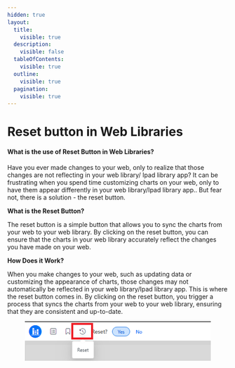 ```yaml
---
hidden: true
layout:
  title:
    visible: true
  description:
    visible: false
  tableOfContents:
    visible: true
  outline:
    visible: true
  pagination:
    visible: true
---
```


# Reset button in Web Libraries

#### What is the use of Reset Button in Web Libraries? <a href="#what-is-the-use-of-reset-button-in-web-libraries" id="what-is-the-use-of-reset-button-in-web-libraries"></a>

Have you ever made changes to your web, only to realize that those changes are not reflecting in your web library/ Ipad library app? It can be frustrating when you spend time customizing charts on your web, only to have them appear differently in your web library/Ipad library app.. But fear not, there is a solution - the reset button.

**What is the Reset Button?**

The reset button is a simple button that allows you to sync the charts from your web to your web library. By clicking on the reset button, you can ensure that the charts in your web library accurately reflect the changes you have made on your web.

**How Does it Work?**

When you make changes to your web, such as updating data or customizing the appearance of charts, those changes may not automatically be reflected in your web library/Ipad library app. This is where the reset button comes in. By clicking on the reset button, you trigger a process that syncs the charts from your web to your web library, ensuring that they are consistent and up-to-date.

<figure><img src="../.gitbook/assets/image (34).png" alt=""><figcaption></figcaption></figure>
